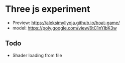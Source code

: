 # Three js experiment
* Preview: https://aleksimyllyoja.github.io/boat-game/
* model: https://poly.google.com/view/6tC1nYlbK3w


## Todo
* Shader loading from file
